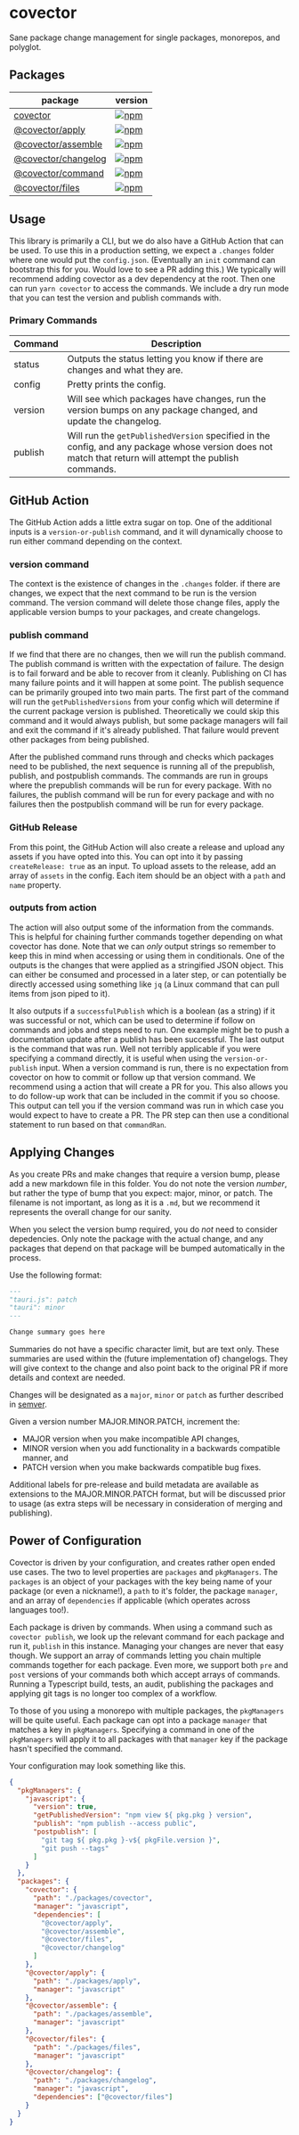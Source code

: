 # covector

Sane package change management for single packages, monorepos, and polyglot.

## Packages

| package | version |
| ------- | ------- |
| [covector](./packages/covector) | [![npm](https://img.shields.io/npm/v/covector?style=for-the-badge)](https://www.npmjs.com/package/covector) |
| [@covector/apply](./packages/apply) | [![npm](https://img.shields.io/npm/v/@covector/apply?style=for-the-badge)](https://www.npmjs.com/package/@covector/apply) |
| [@covector/assemble](./packages/assemble) | [![npm](https://img.shields.io/npm/v/@covector/assemble?style=for-the-badge)](https://www.npmjs.com/package/@covector/assemble) |
| [@covector/changelog](./packages/changelog) | [![npm](https://img.shields.io/npm/v/@covector/changelog?style=for-the-badge)](https://www.npmjs.com/package/@covector/changelog) |
| [@covector/command](./packages/command) | [![npm](https://img.shields.io/npm/v/@covector/command?style=for-the-badge)](https://www.npmjs.com/package/@covector/command) |
| [@covector/files](./packages/files) | [![npm](https://img.shields.io/npm/v/@covector/files?style=for-the-badge)](https://www.npmjs.com/package/@covector/files) |


## Usage

This library is primarily a CLI, but we do also have a GitHub Action that can be used. To use this in a production setting, we expect a `.changes` folder where one would put the `config.json`. (Eventually an `init` command can bootstrap this for you. Would love to see a PR adding this.) We typically will recommend adding covector as a dev dependency at the root. Then one can run `yarn covector` to access the commands. We include a dry run mode that you can test the version and publish commands with.

### Primary Commands

| Command | Description |
| --- | --- |
| status | Outputs the status letting you know if there are changes and what they are. |
| config | Pretty prints the config. |
| version | Will see which packages have changes, run the version bumps on any package changed, and update the changelog. |
| publish | Will run the `getPublishedVersion` specified in the config, and any package whose version does not match that return will attempt the publish commands. |

## GitHub Action

The GitHub Action adds a little extra sugar on top. One of the additional inputs is a `version-or-publish` command, and it will dynamically choose to run either command depending on the context.

### version command

The context is the existence of changes in the `.changes` folder. if there are changes, we expect that the next command to be run is the version command. The version command will delete those change files, apply the applicable version bumps to your packages, and create changelogs.

### publish command

If we find that there are no changes, then we will run the publish command. The publish command is written with the expectation of failure. The design is to fail forward and be able to recover from it cleanly. Publishing on CI has many failure points and it will happen at some point. The publish sequence can be primarily grouped into two main parts. The first part of the command will run the `getPublishedVersions` from your config which will determine if the current package version is published. Theoretically we could skip this command and it would always publish, but some package managers will fail and exit the command if it's already published. That failure would prevent other packages from being published.

After the published command runs through and checks which packages need to be published, the next sequence is running all of the prepublish, publish, and postpublish commands. The commands are run in groups where the prepublish commands will be run for every package. With no failures, the publish command will be run for every package and with no failures then the postpublish command will be run for every package.

### GitHub Release

From this point, the GitHub Action will also create a release and upload any assets if you have opted into this. You can opt into it by passing `createRelease: true` as an input. To upload assets to the release, add an array of `assets` in the config. Each item should be an object with a `path` and `name` property.

### outputs from action

The action will also output some of the information from the commands. This is helpful for chaining further commands together depending on what covector has done. Note that we can _only_ output strings so remember to keep this in mind when accessing or using them in conditionals. One of the outputs is the changes that were applied as a stringified JSON object. This can either be consumed and processed in a later step, or can potentially be directly accessed using something like `jq` (a Linux command that can pull items from json piped to it).

It also outputs if a `successfulPublish` which is a boolean (as a string) if it was successful or not, which can be used to determine if follow on commands and jobs and steps need to run. One example might be to push a documentation update after a publish has been successful. The last output is the command that was run. Well not terribly applicable if you were specifying a command directly, it is useful when using the `version-or-publish` input. When a version command is run, there is no expectation from covector on how to commit or follow up that version command. We recommend using a action that will create a PR for you. This also allows you to do follow-up work that can be included in the commit if you so choose. This output can tell you if the version command was run in which case you would expect to have to create a PR. The PR step can then use a conditional statement to run based on that `commandRan`.

## Applying Changes

As you create PRs and make changes that require a version bump, please add a new markdown file in this folder. You do not note the version *number*, but rather the type of bump that you expect: major, minor, or patch. The filename is not important, as long as it is a `.md`, but we recommend it represents the overall change for our sanity.

When you select the version bump required, you do *not* need to consider depedencies. Only note the package with the actual change, and any packages that depend on that package will be bumped automatically in the process.

Use the following format:
```md
---
"tauri.js": patch
"tauri": minor
---

Change summary goes here

```

Summaries do not have a specific character limit, but are text only. These summaries are used within the (future implementation of) changelogs. They will give context to the change and also point back to the original PR if more details and context are needed.

Changes will be designated as a `major`, `minor` or `patch` as further described in [semver](https://semver.org/).

Given a version number MAJOR.MINOR.PATCH, increment the:

- MAJOR version when you make incompatible API changes,
- MINOR version when you add functionality in a backwards compatible manner, and
- PATCH version when you make backwards compatible bug fixes.

Additional labels for pre-release and build metadata are available as extensions to the MAJOR.MINOR.PATCH format, but will be discussed prior to usage (as extra steps will be necessary in consideration of merging and publishing).

## Power of Configuration

Covector is driven by your configuration, and creates rather open ended use cases. The two to level properties are `packages` and `pkgManagers`. The `packages` is an object of your packages with the key being name of your package (or even a nickname!), a `path` to it's folder, the package `manager`, and an array of `dependencies` if applicable (which operates across languages too!).

Each package is driven by commands. When using a command such as `covector publish`, we look up the relevant command for each package and run it, `publish` in this instance. Managing your changes are never that easy though. We support an array of commands letting you chain multiple commands together for each package. Even more, we support both `pre` and `post` versions of your commands both which accept arrays of commands. Running a Typescript build, tests, an audit, publishing the packages and applying git tags is no longer too complex of a workflow.

To those of you using a monorepo with multiple packages, the `pkgManagers` will be quite useful. Each package can opt into a package `manager` that matches a key in `pkgManagers`. Specifying a command in one of the `pkgManagers` will apply it to all packages with that `manager` key if the package hasn't specified the command.

Your configuration may look something like this.

```json
{
  "pkgManagers": {
    "javascript": {
      "version": true,
      "getPublishedVersion": "npm view ${ pkg.pkg } version",
      "publish": "npm publish --access public",
      "postpublish": [
        "git tag ${ pkg.pkg }-v${ pkgFile.version }",
        "git push --tags"
      ]
    }
  },
  "packages": {
    "covector": {
      "path": "./packages/covector",
      "manager": "javascript",
      "dependencies": [
        "@covector/apply",
        "@covector/assemble",
        "@covector/files",
        "@covector/changelog"
      ]
    },
    "@covector/apply": {
      "path": "./packages/apply",
      "manager": "javascript"
    },
    "@covector/assemble": {
      "path": "./packages/assemble",
      "manager": "javascript"
    },
    "@covector/files": {
      "path": "./packages/files",
      "manager": "javascript"
    },
    "@covector/changelog": {
      "path": "./packages/changelog",
      "manager": "javascript",
      "dependencies": ["@covector/files"]
    }
  }
}
```
